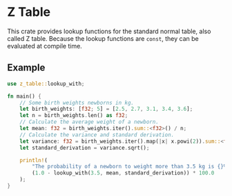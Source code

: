 # Z Table

This crate provides lookup functions for the standard normal table, also called Z table. Because the lookup functions are `const`, they can be evaluated at compile time.

## Example

```rust
use z_table::lookup_with;

fn main() {
    // Some birth weights newborns in kg.
    let birth_weights: [f32; 5] = [2.5, 2.7, 3.1, 3.4, 3.6];
    let n = birth_weights.len() as f32;
    // Calculate the average weight of a newborn.
    let mean: f32 = birth_weights.iter().sum::<f32>() / n;
    // Calculate the variance and standard derivation.
    let variance: f32 = birth_weights.iter().map(|x| x.powi(2)).sum::<f32>() / n - mean.powi(2);
    let standard_derivation = variance.sqrt();

    println!(
        "The probability of a newborn to weight more than 3.5 kg is {}%",
        (1.0 - lookup_with(3.5, mean, standard_derivation)) * 100.0
    );
}

```
